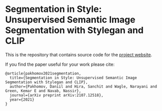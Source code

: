 # Segmentation in Style: Unsupervised Semantic Image Segmentation with Stylegan and CLIP

This is the repository that contains source code for the [project website](https://segmentation-in-style.github.io/).

If you find the paper useful for your work please cite:
```
@article{pakhomov2021segmentation,
  title={Segmentation in Style: Unsupervised Semantic Image Segmentation with Stylegan and CLIP},
  author={Pakhomov, Daniil and Hira, Sanchit and Wagle, Narayani and Green, Kemar E and Navab, Nassir},
  journal={arXiv preprint arXiv:2107.12518},
  year={2021}
}
```
